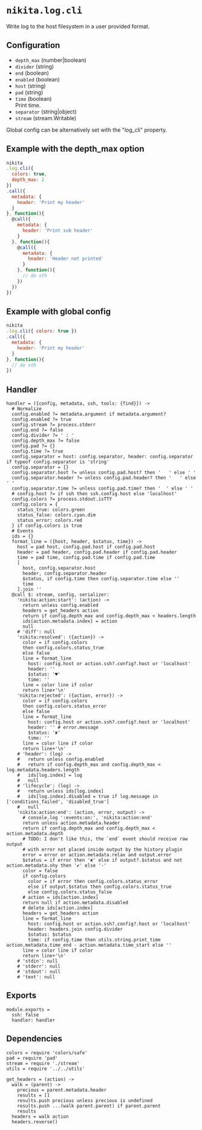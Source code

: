 
# `nikita.log.cli`

Write log to the host filesystem in a user provided format.

## Configuration

* `depth_max` (number|boolean)    
* `divider` (string)    
* `end` (boolean)    
* `enabled` (boolean)    
* `host` (string)    
* `pad` (string)    
* `time` (boolean)    
  Print time.   
* `separator` (string|object)    
* `stream` (stream.Writable)  

Global config can be alternatively set with the "log_cli" property.

## Example with the depth_max option

```js
nikita
.log.cli({
  colors: true,
  depth_max: 2
})
.call({
  metadata: { 
    header: 'Print my header'
  }
}, function(){
  @call({
    metadata: {
      header: 'Print sub header'
    }
  }, function(){
    @call({
      metadata: {
        header: 'Header not printed'
      }
    }, function(){
      // do sth
    })
  })
})
```

## Example with global config

```js
nikita
.log.cli({ colors: true })
.call({
  metadata: {
    header: 'Print my header'
  }
}, function(){
  // do sth
})
```

## Handler

    handler = ({config, metadata, ssh, tools: {find}}) ->
      # Normalize
      config.enabled ?= metadata.argument if metadata.argument?
      config.enabled ?= true
      config.stream ?= process.stderr
      config.end ?= false
      config.divider ?= ' : '
      config.depth_max ?= false
      config.pad ?= {}
      config.time ?= true
      config.separator = host: config.separator, header: config.separator if typeof config.separator is 'string'
      config.separator = {}
      config.separator.host ?= unless config.pad.host? then '   ' else ' '
      config.separator.header ?= unless config.pad.header? then '   ' else ' '
      config.separator.time ?= unless config.pad.time? then '  ' else ' '
      # config.host ?= if ssh then ssh.config.host else 'localhost'
      config.colors ?= process.stdout.isTTY
      config.colors = {
        status_true: colors.green
        status_false: colors.cyan.dim
        status_error: colors.red
      } if config.colors is true
      # Events
      ids = {}
      format_line = ({host, header, $status, time}) ->
        host = pad host, config.pad.host if config.pad.host
        header = pad header, config.pad.header if config.pad.header
        time = pad time, config.pad.time if config.pad.time
        [
          host, config.separator.host
          header, config.separator.header
          $status, if config.time then config.separator.time else ''
          time
        ].join ''
      @call $: stream, config, serializer:
        'nikita:action:start': (action) ->
          return unless config.enabled
          headers = get_headers action
          return if config.depth_max and config.depth_max < headers.length
          ids[action.metadata.index] = action
          null
        # 'diff': null
        'nikita:resolved': ({action}) ->
          color = if config.colors
          then config.colors.status_true
          else false
          line = format_line
            host: config.host or action.ssh?.config?.host or 'localhost'
            header: ''
            $status: '♥'
            time: ''
          line = color line if color
          return line+'\n'
        'nikita:rejected': ({action, error}) ->
          color = if config.colors
          then config.colors.status_error
          else false
          line = format_line
            host: config.host or action.ssh?.config?.host or 'localhost'
            header: '' # error.message
            $status: '✘'
            time: ''
          line = color line if color
          return line+'\n'
        # 'header': (log) ->
        #   return unless config.enabled
        #   return if config.depth_max and config.depth_max < log.metadata.headers.length
        #   ids[log.index] = log
        #   null
        # 'lifecycle': (log) ->
        #   return unless ids[log.index]
        #   ids[log.index].disabled = true if log.message in ['conditions_failed', 'disabled_true']
        #   null
        'nikita:action:end': (action, error, output) ->
          # console.log ':events:on:', 'nikita:action:end'
          return unless action.metadata.header
          return if config.depth_max and config.depth_max < action.metadata.depth
          # TODO: I don't like this, the `end` event should receive raw output
          # with error not placed inside output by the history plugin
          error = error or action.metadata.relax and output.error
          $status = if error then '✘' else if output?.$status and not action.metadata.shy then '✔' else '-'
          color = false
          if config.colors
            color = if error then config.colors.status_error
            else if output.$status then config.colors.status_true
            else config.colors.status_false
          # action = ids[action.index]
          return null if action.metadata.disabled
          # delete ids[action.index]
          headers = get_headers action
          line = format_line
            host: config.host or action.ssh?.config?.host or 'localhost'
            header: headers.join config.divider
            $status: $status
            time: if config.time then utils.string.print_time action.metadata.time_end - action.metadata.time_start else ''
          line = color line if color
          return line+'\n'
        # 'stdin': null
        # 'stderr': null
        # 'stdout': null
        # 'text': null

## Exports

    module.exports =
      ssh: false
      handler: handler

## Dependencies

    colors = require 'colors/safe'
    pad = require 'pad'
    stream = require './stream'
    utils = require '../../utils'

    get_headers = (action) ->
      walk = (parent) ->
        precious = parent.metadata.header
        results = []
        results.push precious unless precious is undefined
        results.push ...(walk parent.parent) if parent.parent
        results
      headers = walk action
      headers.reverse()
